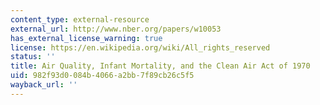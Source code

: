 ```yaml
---
content_type: external-resource
external_url: http://www.nber.org/papers/w10053
has_external_license_warning: true
license: https://en.wikipedia.org/wiki/All_rights_reserved
status: ''
title: Air Quality, Infant Mortality, and the Clean Air Act of 1970
uid: 982f93d0-084b-4066-a2bb-7f89cb26c5f5
wayback_url: ''
---
```


